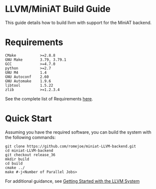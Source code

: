 LLVM/MiniAT Build Guide
=======================

This guide details how to build llvm with support for the MiniAT backend.

# Requirements
    CMake           >=2.8.8
    GNU Make        3.79, 3.79.1
    GCC             >=4.7.0
    python          >=2.7
    GNU M4          1.4
    GNU Autoconf    2.60
    GNU Automake    1.9.6
    libtool         1.5.22
    zlib            >=1.2.3.4
See the complete list of Requirements [here](http://llvm.org/releases/3.6.0/docs/GettingStarted.html#requirements).
# Quick Start
Assuming you have the required software, you can build the system with the following commands:

    git clone https://github.com/romejoe/miniat-LLVM-backend.git
    cd miniat-LLVM-backend
    git checkout release_36
    mkdir build
    cd build
    cmake ../
    make #-j<Number of Parallel Jobs>
    
For additional guidance, see [Getting Started with the LLVM System](http://llvm.org/releases/3.6.0/docs/GettingStarted.html)
